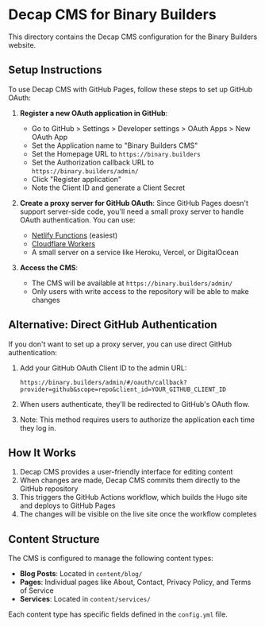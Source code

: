 # Decap CMS for Binary Builders

This directory contains the Decap CMS configuration for the Binary Builders website.

## Setup Instructions

To use Decap CMS with GitHub Pages, follow these steps to set up GitHub OAuth:

1. **Register a new OAuth application in GitHub**:
   - Go to GitHub > Settings > Developer settings > OAuth Apps > New OAuth App
   - Set the Application name to "Binary Builders CMS"
   - Set the Homepage URL to `https://binary.builders`
   - Set the Authorization callback URL to `https://binary.builders/admin/`
   - Click "Register application"
   - Note the Client ID and generate a Client Secret

2. **Create a proxy server for GitHub OAuth**:
   Since GitHub Pages doesn't support server-side code, you'll need a small proxy server to handle OAuth authentication. You can use:
   - [Netlify Functions](https://www.netlify.com/products/functions/) (easiest)
   - [Cloudflare Workers](https://workers.cloudflare.com/)
   - A small server on a service like Heroku, Vercel, or DigitalOcean

3. **Access the CMS**:
   - The CMS will be available at `https://binary.builders/admin/`
   - Only users with write access to the repository will be able to make changes

## Alternative: Direct GitHub Authentication

If you don't want to set up a proxy server, you can use direct GitHub authentication:

1. Add your GitHub OAuth Client ID to the admin URL:
   ```
   https://binary.builders/admin/#/oauth/callback?provider=github&scope=repo&client_id=YOUR_GITHUB_CLIENT_ID
   ```

2. When users authenticate, they'll be redirected to GitHub's OAuth flow.

3. Note: This method requires users to authorize the application each time they log in.

## How It Works

1. Decap CMS provides a user-friendly interface for editing content
2. When changes are made, Decap CMS commits them directly to the GitHub repository
3. This triggers the GitHub Actions workflow, which builds the Hugo site and deploys to GitHub Pages
4. The changes will be visible on the live site once the workflow completes

## Content Structure

The CMS is configured to manage the following content types:

- **Blog Posts**: Located in `content/blog/`
- **Pages**: Individual pages like About, Contact, Privacy Policy, and Terms of Service
- **Services**: Located in `content/services/`

Each content type has specific fields defined in the `config.yml` file. 